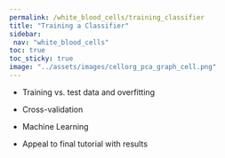 ```yaml
---
permalink: /white_blood_cells/training_classifier
title: "Training a Classifier"
sidebar:
 nav: "white_blood_cells"
toc: true
toc_sticky: true
image: "../assets/images/cellorg_pca_graph_cell.png"
---
```


* Training vs. test data and overfitting

* Cross-validation

* Machine Learning

* Appeal to final tutorial with results
